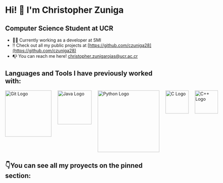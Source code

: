 # Hi! 🙌​ I'm Christopher Zuniga

## Computer Science Student at UCR

- 🧑‍💻 Currently working as a developer at SMI
- ‼️ Check out all my public projects at [https://github.com/czuniga28](https://github.com/czuniga28)
- 📭 You can reach me here! [christopher.zunigarojas@ucr.ac.cr](mailto:christopher.zunigarojas@ucr.ac.cr)

## Languages and Tools I have previously worked with:

<div style="display: grid; grid-template-columns: repeat(5, 1fr); gap: 20px;">
  <a href="https://www.java.com/en/"><img src="https://git-scm.com/images/logo@2x.png" alt="Git Logo" width="150"></a>
  <a href="https://www.java.com/en/"><img src="https://brandslogos.com/wp-content/uploads/images/java-logo-1.png" alt="Java Logo" width="110"></a>
  <a href="https://www.python.org/"><img src="https://www.python.org/static/img/python-logo.png" alt="Python Logo" width="200"></a>
  <a href="https://www.cprogramming.com/"><img src="https://upload.wikimedia.org/wikipedia/commons/thumb/1/18/C_Programming_Language.svg/380px-C_Programming_Language.svg.png?20201031132917" alt="C Logo" width="75"></a>
  <a href="https://www.w3schools.com/cpp/"><img src="https://upload.wikimedia.org/wikipedia/commons/thumb/1/18/ISO_C%2B%2B_Logo.svg/306px-ISO_C%2B%2B_Logo.svg.png" alt="C++ Logo" width="75"></a>
</div>

## 👇​ You can see all my proyects on the pinned section:
